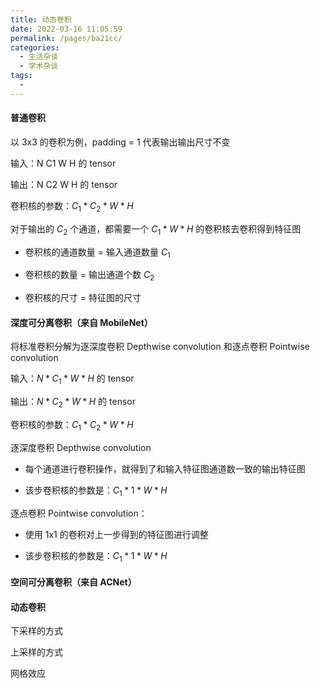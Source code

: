 ```yaml
---
title: 动态卷积
date: 2022-03-16 11:05:59
permalink: /pages/ba21cc/
categories:
  - 生活杂谈
  - 学术杂谈
tags:
  - 
---
```

#### 普通卷积

以 3x3 的卷积为例，padding = 1 代表输出输出尺寸不变

输入：N C1 W H 的 tensor

输出：N C2 W H  的 tensor

卷积核的参数：$C_1 * C_2 * W * H$



对于输出的 $C_2$ 个通道，都需要一个 $C_1 * W *H$ 的卷积核去卷积得到特征图

- 卷积核的通道数量 = 输入通道数量  $C_1$
- 卷积核的数量 = 输出通道个数 $C_2$

- 卷积核的尺寸 = 特征图的尺寸



#### 深度可分离卷积（来自 MobileNet）

将标准卷积分解为逐深度卷积 Depthwise convolution 和逐点卷积 Pointwise convolution

输入：$N * C_1 * W * H$ 的 tensor

输出：$N * C_2 * W * H$   的 tensor

卷积核的参数：$C_1 * C_2 * W * H$





逐深度卷积 Depthwise convolution

- 每个通道进行卷积操作，就得到了和输入特征图通道数一致的输出特征图

- 该步卷积核的参数是：$C_1 * 1 * W * H$



逐点卷积 Pointwise convolution：

- 使用 1x1 的卷积对上一步得到的特征图进行调整

- 该步卷积核的参数是：$C_1 * 1 * W * H$



#### 空间可分离卷积（来自 ACNet）





#### 动态卷积







下采样的方式



上采样的方式



网格效应



#### 



